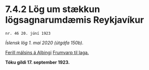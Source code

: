 # 7.4.2 Lög um stækkun lögsagnarumdæmis Reykjavíkur

`nr. 46 20. júní 1923`

_Íslensk lög 1. maí 2020 (útgáfa 150b)._

[Ferill málsins á Alþingi](https://www.althingi.is/thingstorf/thingmalalistar-eftir-thingum/ferill/?ltg=35&mnr=54)
[Frumvarp til laga.](https://www.althingi.is/altext/35/s/pdf/0076.pdf)

**Tóku gildi 17. september 1923.**

